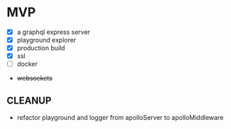 # MVP

- [x] a graphql express server
- [x] playground explorer
- [x] production build
- [x] ssl
- [ ] docker
- ~~websockets~~

## CLEANUP

- refactor playground and logger from apolloServer to apolloMiddleware
